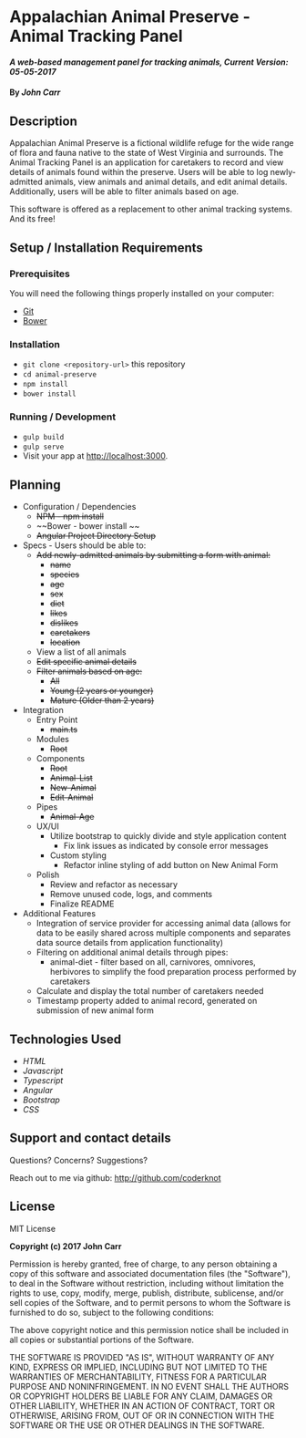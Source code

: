 # Appalachian Animal Preserve - Animal Tracking Panel

#### _A web-based management panel for tracking animals, Current Version: 05-05-2017_

#### By _**John Carr**_

## Description
Appalachian Animal Preserve is a fictional wildlife refuge for the wide range of flora and fauna native to the state of West Virginia and surrounds. The Animal Tracking Panel is an application for caretakers to record and view details of animals found within the preserve. Users will be able to log newly-admitted animals, view animals and animal details, and edit animal details. Additionally, users will be able to filter animals based on age.

This software is offered as a replacement to other animal tracking systems. And its free!

## Setup / Installation Requirements

### Prerequisites

You will need the following things properly installed on your computer:

* [Git](https://git-scm.com/)
* [Bower](https://bower.io/)

### Installation

* `git clone <repository-url>` this repository
* `cd animal-preserve`
* `npm install`
* `bower install`

### Running / Development

* `gulp build`
* `gulp serve`
* Visit your app at [http://localhost:3000](http://localhost:3000).

## Planning

  * Configuration / Dependencies
    * ~~NPM - npm install~~
    * ~~Bower - bower install ~~
    * ~~Angular Project Directory Setup~~
  * Specs - Users should be able to:
    * ~~Add newly-admitted animals by submitting a form with animal:~~
      * ~~name~~
      * ~~species~~
      * ~~age~~
      * ~~sex~~
      * ~~diet~~
      * ~~likes~~
      * ~~dislikes~~
      * ~~caretakers~~
      * ~~location~~
    * View a list of all animals
    * ~~Edit specific animal details~~
    * ~~Filter animals based on age:~~
      * ~~All~~
      * ~~Young (2 years or younger)~~
      * ~~Mature (Older than 2 years)~~
  * Integration
    * Entry Point
      * ~~main.ts~~
    * Modules
      * ~~Root~~
    * Components
      * ~~Root~~
      * ~~Animal-List~~
      * ~~New-Animal~~
      * ~~Edit-Animal~~
    * Pipes
      * ~~Animal-Age~~
    * UX/UI
      * Utilize bootstrap to quickly divide and style application content
        * Fix link issues as indicated by console error messages
      * Custom styling
        * Refactor inline styling of add button on New Animal Form
    * Polish
      * Review and refactor as necessary
      * Remove unused code, logs, and comments
      * Finalize README
  * Additional Features
    * Integration of service provider for accessing animal data (allows for data to be easily shared across multiple components and separates data source details from application functionality)
    * Filtering on additional animal details through pipes:
      * animal-diet - filter based on all, carnivores, omnivores, herbivores to simplify the food preparation process performed by caretakers
    * Calculate and display the total number of caretakers needed
    * Timestamp property added to animal record, generated on submission of new animal form

## Technologies Used
* _HTML_
* _Javascript_
* _Typescript_
* _Angular_
* _Bootstrap_
* _CSS_

## Support and contact details
Questions? Concerns? Suggestions?

Reach out to me via github:
<http://github.com/coderknot>

## License

MIT License

__Copyright (c) 2017 John Carr__

Permission is hereby granted, free of charge, to any person obtaining a copy of this software and associated documentation files (the "Software"), to deal in the Software without restriction, including without limitation the rights to use, copy, modify, merge, publish, distribute, sublicense, and/or sell copies of the Software, and to permit persons to whom the Software is furnished to do so, subject to the following conditions:

The above copyright notice and this permission notice shall be included in all copies or substantial portions of the Software.

THE SOFTWARE IS PROVIDED "AS IS", WITHOUT WARRANTY OF ANY KIND, EXPRESS OR IMPLIED, INCLUDING BUT NOT LIMITED TO THE WARRANTIES OF MERCHANTABILITY, FITNESS FOR A PARTICULAR PURPOSE AND NONINFRINGEMENT. IN NO EVENT SHALL THE AUTHORS OR COPYRIGHT HOLDERS BE LIABLE FOR ANY CLAIM, DAMAGES OR OTHER LIABILITY, WHETHER IN AN ACTION OF CONTRACT, TORT OR OTHERWISE, ARISING FROM, OUT OF OR IN CONNECTION WITH THE SOFTWARE OR THE USE OR OTHER DEALINGS IN THE SOFTWARE.
